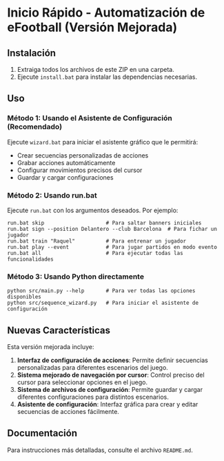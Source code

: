 # Inicio Rápido - Automatización de eFootball (Versión Mejorada)

## Instalación

1. Extraiga todos los archivos de este ZIP en una carpeta.
2. Ejecute `install.bat` para instalar las dependencias necesarias.

## Uso

### Método 1: Usando el Asistente de Configuración (Recomendado)

Ejecute `wizard.bat` para iniciar el asistente gráfico que le permitirá:

- Crear secuencias personalizadas de acciones
- Grabar acciones automáticamente
- Configurar movimientos precisos del cursor
- Guardar y cargar configuraciones

### Método 2: Usando run.bat

Ejecute `run.bat` con los argumentos deseados. Por ejemplo:

```
run.bat skip                    # Para saltar banners iniciales
run.bat sign --position Delantero --club Barcelona  # Para fichar un jugador
run.bat train "Raquel"          # Para entrenar un jugador
run.bat play --event            # Para jugar partidos en modo evento
run.bat all                     # Para ejecutar todas las funcionalidades
```

### Método 3: Usando Python directamente

```
python src/main.py --help       # Para ver todas las opciones disponibles
python src/sequence_wizard.py   # Para iniciar el asistente de configuración
```

## Nuevas Características

Esta versión mejorada incluye:

1. **Interfaz de configuración de acciones**: Permite definir secuencias personalizadas para diferentes escenarios del juego.
2. **Sistema mejorado de navegación por cursor**: Control preciso del cursor para seleccionar opciones en el juego.
3. **Sistema de archivos de configuración**: Permite guardar y cargar diferentes configuraciones para distintos escenarios.
4. **Asistente de configuración**: Interfaz gráfica para crear y editar secuencias de acciones fácilmente.

## Documentación

Para instrucciones más detalladas, consulte el archivo `README.md`.
